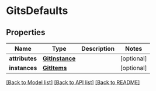 # GitsDefaults

## Properties
Name | Type | Description | Notes
------------ | ------------- | ------------- | -------------
**attributes** | [**GitInstance**](GitInstance.md) |  | [optional] 
**instances** | [**GitItems**](GitItems.md) |  | [optional] 

[[Back to Model list]](../README.md#documentation-for-models) [[Back to API list]](../README.md#documentation-for-api-endpoints) [[Back to README]](../README.md)

